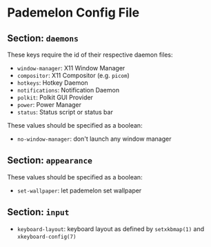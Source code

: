 # Pademelon Config File

## Section: `daemons`

These keys require the id of their respective daemon files:
* `window-manager`: X11 Window Manager
* `compositor`: X11 Compositor (e.g. `picom`)
* `hotkeys`: Hotkey Daemon
* `notifications`: Notification Daemon
* `polkit`: Polkit GUI Provider
* `power`: Power Manager
* `status`: Status script or status bar

These values should be specified as a boolean:
* `no-window-manager`: don't launch any window manager

## Section: `appearance`

These values should be specified as a boolean:
* `set-wallpaper`: let pademelon set wallpaper

## Section: `input`

* `keyboard-layout`: keyboard layout as defined by `setxkbmap(1)` and `xkeyboard-config(7)`


